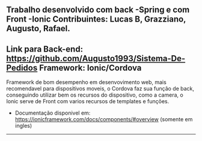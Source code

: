 Trabalho desenvolvido com back -Spring e com Front -Ionic
Contribuintes: Lucas B, Grazziano, Augusto, Rafael.
-----------------------------
Link para Back-end: https://github.com/Augusto1993/Sistema-De-Pedidos
Framework: Ionic/Cordova
------------------------
Framework de bom desempenho em desenvovimento web, mais recomendavel para dispositivos moveis, o Cordova faz sua função de back, conseguindo utilizar bem os recursos do dispositivo, como a camera, o Ionic serve de Front com varios recursos de templates e funções.

- Documentação disponivel em: https://ionicframework.com/docs/components/#overview (somente em ingles)
----------------------------------------------------------------------------------------------------------
